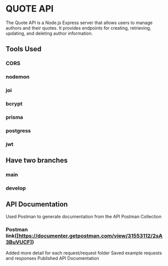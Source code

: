  # QUOTE API
The Quote API is a Node.js Express server that allows users to manage authors and their quotes. It provides endpoints for creating, retrieving, updating, and deleting author information.
## Tools Used
### CORS 
### nodemon
### joi
### bcrypt
### prisma
### postgress
### jwt
## Have two branches
### main
### develop
## API Documentation
Used Postman to generate documentation from the API Postman Collection
### Postman link([https://documenter.getpostman.com/view/31553112/2sA3BuVUCF])
Added more detail for each request/request folder
Saved example requests and responses
Published API Documentation


